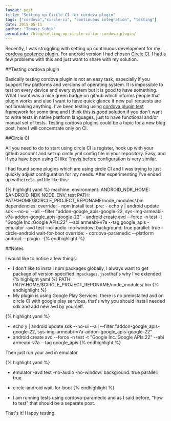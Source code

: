 ```yaml
--- 
layout: post
title: "Setting up Circle CI for cordova plugin"
tags: ["cordova","circle-ci", "continuous integration", "testing"]
date: 2015-05-11
author: "Tomasz Subik"
permalink: /blog/setting-up-circle-ci-for-cordova-plugin/
---
```


Recently, I was struggling with setting up continuous development for my [cordova geofence plugin](https://github.com/cowbell/cordova-plugin-geofence). For android version I had chosen [Circle CI](https://circleci.com/). I had a few problems with this and just want to share with my solution.

<!--more-->

##Testing cordova plugin

Basically testing cordova plugin is not an easy task, especially if you support few platforms and versions of operating system. It is impossible to test on every device and every system but it is good to have something. What I want was a nice green badge on github which informs people that plugin works and also I want to have quick glance if new pull requests are not breaking anything. I've been testing using [cordova plugin test framework](https://github.com/apache/cordova-plugin-test-framework) for some time and I think this is good solution if you don't want to write tests in native platform languages, just to have functional and/or manual set of tests. Testing cordova plugins could be a topic for a new blog post, here I will concentrate only on CI.

##Circle CI

All you need to do to start using circle CI is register, hook up with your github account and set up circle.yml config file in your repository. Easy, and if you have been using CI like [Travis](https://travis-ci.org/) before configuration is very similar.

I had found some plugins which are using circle CI and I was trying to just quickly adjust configuration for my needs. After experimenting I've ended up with<code class="inline">circle.yml</code>file like this:

{% highlight yaml %}
machine:
  environment:
    ANDROID_NDK_HOME: $ANDROID_NDK
    NODE_ENV: test
    PATH: $PATH:$HOME/$CIRCLE_PROJECT_REPONAME/node_modules/.bin
dependencies:
  override:
    - npm install
test:
  pre:
    - echo y | android update sdk --no-ui --all --filter "addon-google_apis-google-22, sys-img-armeabi-v7a-addon-google_apis-google-22"
    - android create avd --force -n test -t "Google Inc.:Google APIs:22" --abi armeabi-v7a --tag google_apis
    - emulator -avd test -no-audio -no-window:
        background: true
        parallel: true
    - circle-android wait-for-boot
  override:
    - cordova-paramedic --platform android --plugin .
{% endhighlight %}

##Notes

I would like to notice a few things:

- I don't like to install npm packages globally, I always want to get package of version specified in<code class="inline">packages.json</code>that's why I've extended
{% highlight yaml %}
PATH: $PATH:$HOME/$CIRCLE_PROJECT_REPONAME/node_modules/.bin
{% endhighlight %}
- My plugin is using Google Play Services, there is no preinstalled avd on circle CI with google play services, that's why you should install needed sdk and add new avd by yourself.

{% highlight yaml %}
- echo y | android update sdk --no-ui --all --filter "addon-google_apis-google-22, sys-img-armeabi-v7a-addon-google_apis-google-22"
- android create avd --force -n test -t "Google Inc.:Google APIs:22" --abi armeabi-v7a --tag google_apis
{% endhighlight %}

Then just run your avd in emulator

{% highlight yaml %}
- emulator -avd test -no-audio -no-window:
    background: true
    parallel: true
- circle-android wait-for-boot
{% endhighlight %}

- I am running tests using cordova-paramedic and as I said before, "how to test" that should be a separate post.

That's it! Happy testing.
